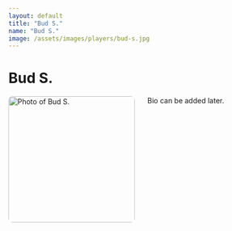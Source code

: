 ```yaml
---
layout: default
title: "Bud S."
name: "Bud S."
image: /assets/images/players/bud-s.jpg
---
```


<h1>Bud S.</h1>

<div class="content-card">
    <img src="{{ page.image | relative_url }}" alt="Photo of Bud S." style="width: 250px; height: auto; float: left; margin-right: 25px; margin-bottom: 10px; border-radius: 8px;">
    <p>Bio can be added later.</p>
    <div style="clear: both;"></div>
</div>
